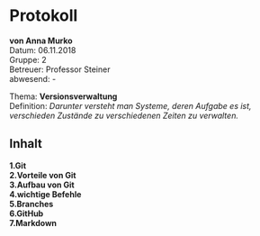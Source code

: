 # Protokoll
**von Anna Murko**  
Datum: 06.11.2018  
Gruppe: 2  
Betreuer: Professor Steiner  
abwesend: -  
  
  Thema: **Versionsverwaltung**  
  Definition: *Darunter versteht man Systeme, deren Aufgabe es ist, verschieden Zustände zu verschiedenen Zeiten zu verwalten.*  

## Inhalt 
**1.Git**  
**2.Vorteile von Git**  
**3.Aufbau von Git**  
**4.wichtige Befehle**  
**5.Branches**  
**6.GitHub**  
**7.Markdown**   
